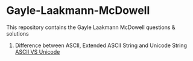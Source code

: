 # Gayle-Laakmann-McDowell
This repository contains the Gayle Laakmann McDowell questions &amp; solutions

1. Difference between ASCII, Extended ASCII String and Unicode String
[ASCII VS Unicode](https://stackoverflow.com/questions/19212306/whats-the-difference-between-ascii-and-unicode)